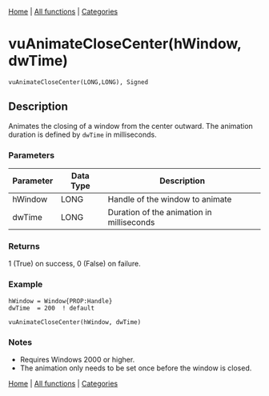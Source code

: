 [Home](../index.md) | [All functions](../all-functions.md) | [Categories](../categories/index.md)

# vuAnimateCloseCenter(hWindow, dwTime)

```Prototype
vuAnimateCloseCenter(LONG,LONG), Signed
```


## Description
Animates the closing of a window from the center outward. The animation duration is defined by `dwTime` in milliseconds.

### Parameters

| Parameter | Data Type | Description                                    |
|-----------|-----------|------------------------------------------------|
| hWindow   | LONG      | Handle of the window to animate                |
| dwTime    | LONG      | Duration of the animation in milliseconds      |

### Returns
1 (True) on success, 0 (False) on failure.

### Example

```Clarion
hWindow = Window{PROP:Handle}
dwTime  = 200  ! default

vuAnimateCloseCenter(hWindow, dwTime)
```

### Notes
- Requires Windows 2000 or higher.  
- The animation only needs to be set once before the window is closed.

[Home](../index.md) | [All functions](../all-functions.md) | [Categories](../categories/index.md)
